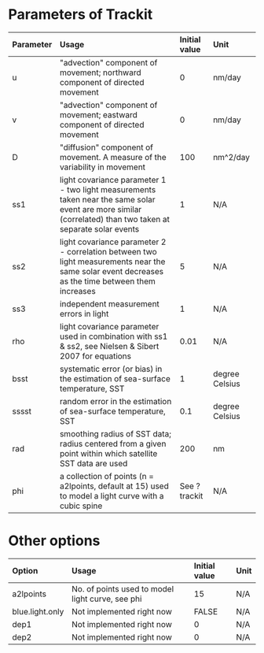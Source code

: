 

# Parameters of Trackit #

| **Parameter** | **Usage** | **Initial value** | **Unit** |
|:--------------|:----------|:------------------|:---------|
| u | "advection" component of movement; northward component of directed movement | 0 | nm/day |
| v | "advection" component of movement; eastward component of directed movement | 0 | nm/day |
| D | "diffusion" component of movement. A measure of the variability in movement  | 100 | nm^2/day |
| ss1 | light covariance parameter 1 - two light measurements taken near the same solar event are more similar (correlated) than two taken at separate solar events | 1 | N/A |
| ss2 | light covariance parameter 2 - correlation between two light measurements near the same solar event decreases as the time between them increases | 5 | N/A |
| ss3 | independent measurement errors in light | 1 | N/A |
| rho | light covariance parameter used in combination with ss1 & ss2, see Nielsen & Sibert 2007 for equations| 0.01 | N/A |
| bsst | systematic error (or bias) in the estimation of sea-surface temperature, SST | 1 | degree Celsius |
| sssst | random error in the estimation of sea-surface temperature, SST | 0.1 | degree Celsius |
| rad | smoothing radius of SST data; radius centered from a given point within which satellite SST data are used | 200 | nm |
| phi | a collection of points (n = a2lpoints, default at 15) used to model a light curve with a cubic spine | See ?trackit | N/A |

# Other options #

| **Option** | **Usage** | **Initial value** | **Unit** |
|:-----------|:----------|:------------------|:---------|
|a2lpoints | No. of points used to model light curve, see phi | 15 | N/A |
|blue.light.only | Not implemented right now | FALSE | N/A |
| dep1 | Not implemented right now | 0 | N/A |
| dep2 | Not implemented right now | 0 | N/A |